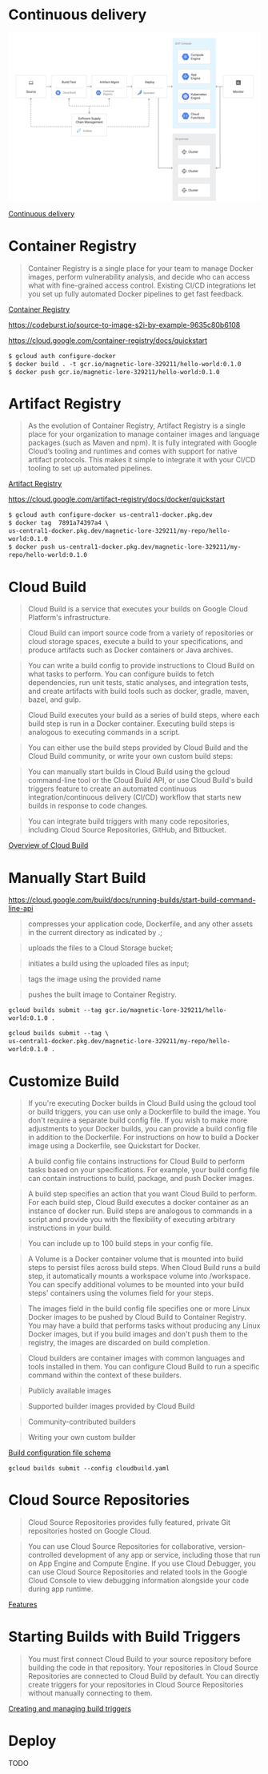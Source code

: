 # Continuous delivery

![Continuous delivery](cd.png)

[Continuous delivery](https://cloud.google.com/solutions/continuous-delivery)

# Container Registry

> Container Registry is a single place for your team to manage Docker images, perform vulnerability analysis, and decide who can access what with fine-grained access control. Existing CI/CD integrations let you set up fully automated Docker pipelines to get fast feedback.

[Container Registry](https://cloud.google.com/container-registry)

https://codeburst.io/source-to-image-s2i-by-example-9635c80b6108

https://cloud.google.com/container-registry/docs/quickstart

```
$ gcloud auth configure-docker
$ docker build . -t gcr.io/magnetic-lore-329211/hello-world:0.1.0
$ docker push gcr.io/magnetic-lore-329211/hello-world:0.1.0
```

# Artifact Registry

> As the evolution of Container Registry, Artifact Registry is a single place for your organization to manage container images and language packages (such as Maven and npm). It is fully integrated with Google Cloud’s tooling and runtimes and comes with support for native artifact protocols. This makes it simple to integrate it with your CI/CD tooling to set up automated pipelines.

[Artifact Registry](https://cloud.google.com/artifact-registry)

https://cloud.google.com/artifact-registry/docs/docker/quickstart

```
$ gcloud auth configure-docker us-central1-docker.pkg.dev
$ docker tag  7891a74397a4 \
us-central1-docker.pkg.dev/magnetic-lore-329211/my-repo/hello-world:0.1.0
$ docker push us-central1-docker.pkg.dev/magnetic-lore-329211/my-repo/hello-world:0.1.0
```

# Cloud Build

> Cloud Build is a service that executes your builds on Google Cloud Platform's infrastructure.

> Cloud Build can import source code from a variety of repositories or cloud storage spaces, execute a build to your specifications, and produce artifacts such as Docker containers or Java archives.

> You can write a build config to provide instructions to Cloud Build on what tasks to perform. You can configure builds to fetch dependencies, run unit tests, static analyses, and integration tests, and create artifacts with build tools such as docker, gradle, maven, bazel, and gulp.

> Cloud Build executes your build as a series of build steps, where each build step is run in a Docker container. Executing build steps is analogous to executing commands in a script.

> You can either use the build steps provided by Cloud Build and the Cloud Build community, or write your own custom build steps:

> You can manually start builds in Cloud Build using the gcloud command-line tool or the Cloud Build API, or use Cloud Build's build triggers feature to create an automated continuous integration/continuous delivery (CI/CD) workflow that starts new builds in response to code changes.

> You can integrate build triggers with many code repositories, including Cloud Source Repositories, GitHub, and Bitbucket.

[Overview of Cloud Build](https://cloud.google.com/build/docs/overview)

# Manually Start Build

https://cloud.google.com/build/docs/running-builds/start-build-command-line-api

> compresses your application code, Dockerfile, and any other assets in the current directory as indicated by .;

> uploads the files to a Cloud Storage bucket;

> initiates a build using the uploaded files as input;

> tags the image using the provided name

> pushes the built image to Container Registry.

```
gcloud builds submit --tag gcr.io/magnetic-lore-329211/hello-world:0.1.0 .
```

```
gcloud builds submit --tag \
us-central1-docker.pkg.dev/magnetic-lore-329211/my-repo/hello-world:0.1.0 .
```

# Customize Build

> If you're executing Docker builds in Cloud Build using the gcloud tool or build triggers, you can use only a Dockerfile to build the image. You don't require a separate build config file. If you wish to make more adjustments to your Docker builds, you can provide a build config file in addition to the Dockerfile. For instructions on how to build a Docker image using a Dockerfile, see Quickstart for Docker.

> A build config file contains instructions for Cloud Build to perform tasks based on your specifications. For example, your build config file can contain instructions to build, package, and push Docker images.

> A build step specifies an action that you want Cloud Build to perform. For each build step, Cloud Build executes a docker container as an instance of docker run. Build steps are analogous to commands in a script and provide you with the flexibility of executing arbitrary instructions in your build. 

> You can include up to 100 build steps in your config file.

> A Volume is a Docker container volume that is mounted into build steps to persist files across build steps. When Cloud Build runs a build step, it automatically mounts a workspace volume into /workspace. You can specify additional volumes to be mounted into your build steps' containers using the volumes field for your steps.

> The images field in the build config file specifies one or more Linux Docker images to be pushed by Cloud Build to Container Registry. You may have a build that performs tasks without producing any Linux Docker images, but if you build images and don't push them to the registry, the images are discarded on build completion.

> Cloud builders are container images with common languages and tools installed in them. You can configure Cloud Build to run a specific command within the context of these builders.

> Publicly available images

> Supported builder images provided by Cloud Build

> Community-contributed builders

> Writing your own custom builder

[Build configuration file schema](https://cloud.google.com/build/docs/build-config-file-schema)

```
gcloud builds submit --config cloudbuild.yaml
```

# Cloud Source Repositories

> Cloud Source Repositories provides fully featured, private Git repositories hosted on Google Cloud.

> You can use Cloud Source Repositories for collaborative, version-controlled development of any app or service, including those that run on App Engine and Compute Engine. If you use Cloud Debugger, you can use Cloud Source Repositories and related tools in the Google Cloud Console to view debugging information alongside your code during app runtime.

[Features](https://cloud.google.com/source-repositories/docs/features)

# Starting Builds with Build Triggers

> You must first connect Cloud Build to your source repository before building the code in that repository. Your repositories in Cloud Source Repositories are connected to Cloud Build by default. You can directly create triggers for your repositories in Cloud Source Repositories without manually connecting to them.

[Creating and managing build triggers](https://cloud.google.com/build/docs/automating-builds/create-manage-triggers)

# Deploy

TODO
